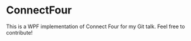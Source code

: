 # ConnectFour
This is a WPF implementation of Connect Four for my Git talk. Feel free to contribute!
